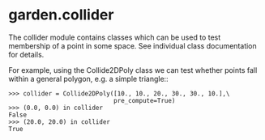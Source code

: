 garden.collider
===============

The collider module contains classes which can be used to test membership
of a point in some space. See individual class documentation for details.

For example, using the Collide2DPoly class we can test whether points fall
within a general polygon, e.g. a simple triangle::

    >>> collider = Collide2DPoly([10., 10., 20., 30., 30., 10.],\
                                 pre_compute=True)
    >>> (0.0, 0.0) in collider
    False
    >>> (20.0, 20.0) in collider
    True

